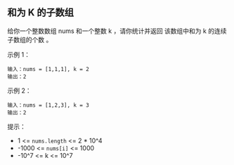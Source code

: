 ## 和为 K 的子数组

给你一个整数数组 nums 和一个整数 k ，请你统计并返回 该数组中和为 k 的连续子数组的个数 。

示例 1：

```
输入：nums = [1,1,1], k = 2
输出：2
```

示例 2：

```
输入：nums = [1,2,3], k = 3
输出：2
```

提示：

* 1 <= `nums.length` <= 2 * 10^4
* -1000 <= `nums[i]` <= 1000
* -10^7 <= k <= 10^7